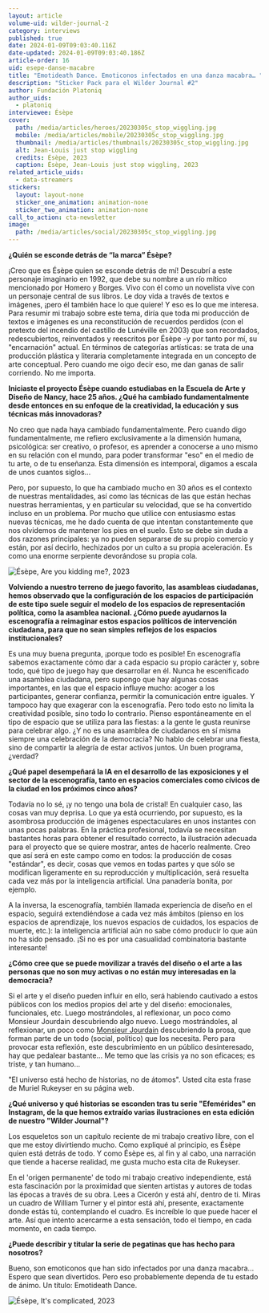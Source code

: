 ```yaml
---
layout: article
volume-uid: wilder-journal-2
category: interviews
published: true
date: 2024-01-09T09:03:40.116Z
date-updated: 2024-01-09T09:03:40.186Z
article-order: 16
uid: esepe-danse-macabre
title: "Emotideath Dance. Emoticonos infectados en una danza macabra… "
description: "Sticker Pack para el Wilder Journal #2"
author: Fundación Platoniq
author_uids:
  - platoniq
interviewee: Ésèpe
cover:
  path: /media/articles/heroes/20230305c_stop_wiggling.jpg
  mobile: /media/articles/mobile/20230305c_stop_wiggling.jpg
  thumbnail: /media/articles/thumbnails/20230305c_stop_wiggling.jpg
  alt: Jean-Louis just stop wiggling
  credits: Ésèpe, 2023
  caption: Ésèpe, Jean-Louis just stop wiggling, 2023
related_article_uids:
  - data-streamers
stickers:
  layout: layout-none
  sticker_one_animation: animation-none
  sticker_two_animation: animation-none
call_to_action: cta-newsletter
image:
  path: /media/articles/social/20230305c_stop_wiggling.jpg
---
```

**¿Quién se esconde detrás de “la marca” Ésèpe?**

¡Creo que es Ésèpe quien se esconde detrás de mí! Descubrí a este personaje imaginario en 1992, que debe su nombre a un río mítico mencionado por Homero y Borges. Vivo con él como un novelista vive con un personaje central de sus libros. Le doy vida a través de textos e imágenes, ¡pero él también hace lo que quiere! Y eso es lo que me interesa. Para resumir mi trabajo sobre este tema, diría que toda mi producción de textos e imágenes es una reconstitución de recuerdos perdidos (con el pretexto del incendio del castillo de Lunéville en 2003) que son recordados, redescubiertos, reinventados y reescritos por Ésèpe -y por tanto por mí, su "encarnación" actual. En términos de categorías artísticas: se trata de una producción plástica y literaria completamente integrada en un concepto de arte conceptual. Pero cuando me oigo decir eso, me dan ganas de salir corriendo. No me importa.

**Iniciaste el proyecto Ésèpe cuando estudiabas en la Escuela de Arte y Diseño de Nancy, hace 25 años. ¿Qué ha cambiado fundamentalmente desde entonces en su enfoque de la creatividad, la educación y sus técnicas más innovadoras?**

No creo que nada haya cambiado fundamentalmente. Pero cuando digo fundamentalmente, me refiero exclusivamente a la dimensión humana, psicológica: ser creativo, o profesor, es aprender a conocerse a uno mismo en su relación con el mundo, para poder transformar "eso" en el medio de tu arte, o de tu enseñanza. Esta dimensión es intemporal, digamos a escala de unos cuantos siglos...

Pero, por supuesto, lo que ha cambiado mucho en 30 años es el contexto de nuestras mentalidades, así como las técnicas de las que están hechas nuestras herramientas, y en particular su velocidad, que se ha convertido incluso en un problema. Por mucho que utilice con entusiasmo estas nuevas técnicas, me he dado cuenta de que intentan constantemente que nos olvidemos de mantener los pies en el suelo. Esto se debe sin duda a dos razones principales: ya no pueden separarse de su propio comercio y están, por así decirlo, hechizados por un culto a su propia aceleración. Es como una enorme serpiente devorándose su propia cola.



![Ésèpe, Are you kidding me?, 2023](https://lh7-us.googleusercontent.com/5ZdRMwCgFkVSenzO2DobHMWOIp4jwVxXgS3O1A0yfdcz75q86brdotIE6iR_8B6qQODR8-HZ1Flo88ecp1jEqGDvP9JKooEuqFXTVa_s-1mvQokYPPvZAs_u5MDOj9MZvwTFh1PLKUn3Sa09vz48Lno "Ésèpe, Are you kidding me?, 2023")

**Volviendo a nuestro terreno de juego favorito, las asambleas ciudadanas, hemos observado que la configuración de los espacios de participación de este tipo suele seguir el modelo de los espacios de representación política, como la asamblea nacional. ¿Cómo puede ayudarnos la escenografía a reimaginar estos espacios políticos de intervención ciudadana, para que no sean simples reflejos de los espacios institucionales?**

Es una muy buena pregunta, ¡porque todo es posible! En escenografía sabemos exactamente cómo dar a cada espacio su propio carácter y, sobre todo, qué tipo de juego hay que desarrollar en él. Nunca he escenificado una asamblea ciudadana, pero supongo que hay algunas cosas importantes, en las que el espacio influye mucho: acoger a los participantes, generar confianza, permitir la comunicación entre iguales. Y tampoco hay que exagerar con la escenografía. Pero todo esto no limita la creatividad posible, sino todo lo contrario. Pienso espontáneamente en el tipo de espacio que se utiliza para las fiestas: a la gente le gusta reunirse para celebrar algo. ¿Y no es una asamblea de ciudadanos en sí misma siempre una celebración de la democracia? No hablo de celebrar una fiesta, sino de compartir la alegría de estar activos juntos. Un buen programa, ¿verdad?

**¿Qué papel desempeñará la IA en el desarrollo de las exposiciones y el sector de la escenografía, tanto en espacios comerciales como cívicos de la ciudad en los próximos cinco años?**

Todavía no lo sé, ¡y no tengo una bola de cristal! En cualquier caso, las cosas van muy deprisa. Lo que ya está ocurriendo, por supuesto, es la asombrosa producción de imágenes espectaculares en unos instantes con unas pocas palabras. En la práctica profesional, todavía se necesitan bastantes horas para obtener el resultado correcto, la ilustración adecuada para el proyecto que se quiere mostrar, antes de hacerlo realmente. Creo que así será en este campo como en todos: la producción de cosas "estándar", es decir, cosas que vemos en todas partes y que sólo se modifican ligeramente en su reproducción y multiplicación, será resuelta cada vez más por la inteligencia artificial. Una panadería bonita, por ejemplo.

A la inversa, la escenografía, también llamada experiencia de diseño en el espacio, seguirá extendiéndose a cada vez más ámbitos (pienso en los espacios de aprendizaje, los nuevos espacios de cuidados, los espacios de muerte, etc.): la inteligencia artificial aún no sabe cómo producir lo que aún no ha sido pensado. ¡Si no es por una casualidad combinatoria bastante interesante!

**¿Cómo cree que se puede movilizar a través del diseño o el arte a las personas que no son muy activas o no están muy interesadas en la democracia?**

Si el arte y el diseño pueden influir en ello, será habiendo cautivado a estos públicos con los medios propios del arte y del diseño: emocionales, funcionales, etc. Luego mostrándoles, al reflexionar, un poco como Monsieur Jourdain descubriendo algo nuevo. Luego mostrándoles, al reflexionar, un poco como [Monsieur Jourdain](https://es.wikipedia.org/wiki/El_burgu%C3%A9s_gentilhombre) descubriendo la prosa, que forman parte de un todo (social, político) que los necesita. Pero para provocar esta reflexión, este descubrimiento en un público desinteresado, hay que pedalear bastante... Me temo que las crisis ya no son eficaces; es triste, y tan humano…

"El universo está hecho de historias, no de átomos". Usted cita esta frase de Muriel Rukeyser en su página web.

**¿Qué universo y qué historias se esconden tras tu serie "Efemérides" en Instagram, de la que hemos extraído varias ilustraciones en esta edición de nuestro "Wilder Journal"?**

Los esqueletos son un capítulo reciente de mi trabajo creativo libre, con el que me estoy divirtiendo mucho. Como expliqué al principio, es Ésèpe quien está detrás de todo. Y como Ésèpe es, al fin y al cabo, una narración que tiende a hacerse realidad, me gusta mucho esta cita de Rukeyser.

En el 'origen permanente' de todo mi trabajo creativo independiente, está esta fascinación por la proximidad que sienten artistas y autores de todas las épocas a través de su obra. Lees a Cicerón y está ahí, dentro de ti. Miras un cuadro de William Turner y el pintor está ahí, presente, exactamente donde estás tú, contemplando el cuadro. Es increíble lo que puede hacer el arte. Así que intento acercarme a esta sensación, todo el tiempo, en cada momento, en cada tiempo.

**¿Puede describir y titular la serie de pegatinas que has hecho para nosotros?**

Bueno, son emoticonos que han sido infectados por una danza macabra... Espero que sean divertidos. Pero eso probablemente dependa de tu estado de ánimo. Un título: Emotideath Dance.



![Ésèpe, It's complicated, 2023](https://lh7-us.googleusercontent.com/FPHEnrMFyJNN0J8D6plCkxQq3vZAHwm6JnG6-rhyAIdFvm5mEz7NpxGalusXvMyts_fw2aCL7Sr5z97kV9sffjddyZs02_qCWkAzx_cCa5FWN3p1LCYbQjastwCz5grnWJxHkLsjfOcAvKnhTbGyLqE "Ésèpe, It's complicated, 2023")
